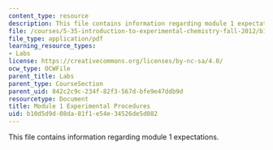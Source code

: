 ```yaml
---
content_type: resource
description: This file contains information regarding module 1 expectations.
file: /courses/5-35-introduction-to-experimental-chemistry-fall-2012/b10d5d9d08da81f1e54e34526de5d082_MIT5_35F12_Mod1_Experiment.pdf
file_type: application/pdf
learning_resource_types:
- Labs
license: https://creativecommons.org/licenses/by-nc-sa/4.0/
ocw_type: OCWFile
parent_title: Labs
parent_type: CourseSection
parent_uid: 842c2c9c-234f-82f3-567d-bfe9e47ddb9d
resourcetype: Document
title: Module 1 Experimental Procedures
uid: b10d5d9d-08da-81f1-e54e-34526de5d082
---
```

This file contains information regarding module 1 expectations.